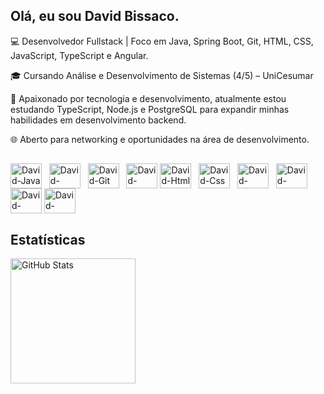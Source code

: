 ## Olá, eu sou David Bissaco.

💻 Desenvolvedor Fullstack | Foco em Java, Spring Boot, Git, HTML, CSS, JavaScript, TypeScript e Angular.

🎓 Cursando Análise e Desenvolvimento de Sistemas (4/5) – UniCesumar

🚀 Apaixonado por tecnologia e desenvolvimento, atualmente estou estudando TypeScript, Node.js e PostgreSQL para expandir minhas habilidades em desenvolvimento backend.

🌐 Aberto para networking e oportunidades na área de desenvolvimento.

##

<div flex-direction="row">
  <img align="center" alt="David-Java" height="40" width="50" src="https://cdn.jsdelivr.net/gh/devicons/devicon@latest/icons/java/java-original.svg" /> &nbsp;
  <img align="center" alt="David-Spring" height="40" width="50" src="https://cdn.jsdelivr.net/gh/devicons/devicon@latest/icons/spring/spring-original-wordmark.svg" /> &nbsp;
  <img align="center" alt="David-Git" height="40" width="50" src="https://cdn.jsdelivr.net/gh/devicons/devicon@latest/icons/git/git-original.svg" /> &nbsp;
  <img align="center" alt="David-PostgreeSQL" height="40" width="50" src="https://cdn.jsdelivr.net/gh/devicons/devicon@latest/icons/postgresql/postgresql-original.svg" />
  <img align="center" alt="David-Html" height="40" width="50" src="https://cdn.jsdelivr.net/gh/devicons/devicon@latest/icons/html5/html5-original.svg" /> &nbsp;
  <img align="center" alt="David-Css" height="40" width="50" src="https://cdn.jsdelivr.net/gh/devicons/devicon@latest/icons/css3/css3-original.svg" /> &nbsp;
  <img align="center" alt="David-JavaScript" height="40" width="50" src="https://cdn.jsdelivr.net/gh/devicons/devicon@latest/icons/javascript/javascript-original.svg" /> &nbsp;
  <img align="center" alt="David-Angular" height="40" width="50" src="https://cdn.jsdelivr.net/gh/devicons/devicon@latest/icons/angularjs/angularjs-original.svg" /> &nbsp;
  <img align="center" alt="David-TypeScript" height="40" width="50" src="https://cdn.jsdelivr.net/gh/devicons/devicon@latest/icons/typescript/typescript-original.svg" />
  <img align="center" alt="David-Node.js" height="40" width="50" src="https://cdn.jsdelivr.net/gh/devicons/devicon@latest/icons/nodejs/nodejs-plain-wordmark.svg" />
</div>

## Estatísticas 

<p>

<img 
      align="left" 
      alt="GitHub Stats" 
      height="200" 
      src="https://github-readme-stats.vercel.app/api/top-langs/?username=davidbs09&theme=transparent&layout=compact&custom_title=Tecnologias&langs_count=20&count_private=true&hide=html,jupyter%20notebook" 
  />
</p>
